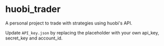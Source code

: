 # huobi_trader

A personal project to trade with strategies using huobi's API.

Update `API_key.json` by replacing the placeholder with your own api_key, secret_key and account_id.
